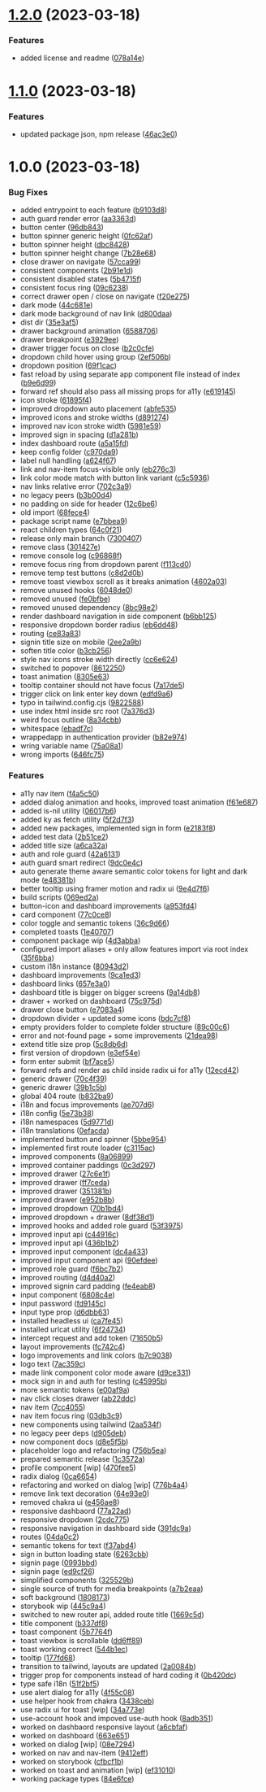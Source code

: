 # [1.2.0](https://github.com/patrickap/twin-ui/compare/v1.1.0...v1.2.0) (2023-03-18)


### Features

* added license and readme ([078a14e](https://github.com/patrickap/twin-ui/commit/078a14e69b24fcb69dc47dd3446fee68433efe94))

# [1.1.0](https://github.com/patrickap/twin-ui/compare/v1.0.0...v1.1.0) (2023-03-18)


### Features

* updated package json, npm release ([46ac3e0](https://github.com/patrickap/twin-ui/commit/46ac3e0539325ca33405e5d1eb64e82de722e4f9))

# 1.0.0 (2023-03-18)


### Bug Fixes

* added entrypoint to each feature ([b9103d8](https://github.com/patrickap/sftpgo-ui/commit/b9103d877563fb77105a5bd37f1c8b914a33e11d))
* auth guard render error ([aa3363d](https://github.com/patrickap/sftpgo-ui/commit/aa3363dbdce087cca6116bdc6447f84e8c59ca25))
* button center ([96db843](https://github.com/patrickap/sftpgo-ui/commit/96db8437ab39db2ec6da98c2ef97b22b5440bb8c))
* button spinner generic height ([0fc62af](https://github.com/patrickap/sftpgo-ui/commit/0fc62af8c646193c899690109272ec873f16064f))
* button spinner height ([dbc8428](https://github.com/patrickap/sftpgo-ui/commit/dbc8428bcb02c61d704435089c5647b422081194))
* button spinner height change ([7b28e68](https://github.com/patrickap/sftpgo-ui/commit/7b28e68e15f41fd12ec8425a3121053e6744fa64))
* close drawer on navigate ([57cca99](https://github.com/patrickap/sftpgo-ui/commit/57cca99085ef54212f464b80ef1b76942178c0c9))
* consistent components ([2b91e1d](https://github.com/patrickap/sftpgo-ui/commit/2b91e1d42b25e79ff87f329ae0a522724df1f99d))
* consistent disabled states ([5b4715f](https://github.com/patrickap/sftpgo-ui/commit/5b4715fe2ededf06d258eef2d8bb204edb1d16c0))
* consistent focus ring ([09c6238](https://github.com/patrickap/sftpgo-ui/commit/09c6238357533a6d6baf5bd794f7592cb30b9810))
* correct drawer open / close on navigate ([f20e275](https://github.com/patrickap/sftpgo-ui/commit/f20e275331accb4e4110b261e9fdff82b24e759c))
* dark mode ([44c681e](https://github.com/patrickap/sftpgo-ui/commit/44c681e310bef118f4b434c6c9bba8cbf0c14ae2))
* dark mode background of nav link ([d800daa](https://github.com/patrickap/sftpgo-ui/commit/d800daaec72ce7af6f6f90d143b2b02f689cce7c))
* dist dir ([35e3af5](https://github.com/patrickap/sftpgo-ui/commit/35e3af5cbb66919940f4c1317aaa27981dd87129))
* drawer background animation ([6588706](https://github.com/patrickap/sftpgo-ui/commit/65887062e6c4e12623ad176de26f46afec08c1c6))
* drawer breakpoint ([e3929ee](https://github.com/patrickap/sftpgo-ui/commit/e3929ee9d9c403756d003e3eda6669a6dbda9e87))
* drawer trigger focus on close ([b2c0cfe](https://github.com/patrickap/sftpgo-ui/commit/b2c0cfe16353cedeb47ac7b4783d95661fff807e))
* dropdown child hover using group ([2ef506b](https://github.com/patrickap/sftpgo-ui/commit/2ef506bb957aa5399cee29f4a612cdf63312c0e1))
* dropdown position ([69f1cac](https://github.com/patrickap/sftpgo-ui/commit/69f1cacdaf7d7fd2a1093d4c7bff66ca3cc3ebc4))
* fast reload by using separate app component file instead of index ([b9e6d99](https://github.com/patrickap/sftpgo-ui/commit/b9e6d998c56d33e8a686eab14da8da3ab6a35735))
* forward ref should also pass all missing props for a11y ([e619145](https://github.com/patrickap/sftpgo-ui/commit/e619145265523586d0b114c2a56fb4660cf93f29))
* icon stroke ([61895f4](https://github.com/patrickap/sftpgo-ui/commit/61895f47e9cae49f6d1272cc331306730385c3b4))
* improved dropdown auto placement ([abfe535](https://github.com/patrickap/sftpgo-ui/commit/abfe5352e7aaab431a0b94c6ba22739b8f1ee21b))
* improved icons and stroke widths ([d891274](https://github.com/patrickap/sftpgo-ui/commit/d891274a6e96a2837d0238682809c1a8a607d037))
* improved nav icon stroke width ([5981e59](https://github.com/patrickap/sftpgo-ui/commit/5981e599e75468cd00c9bb2e6ad1b09a60b444f3))
* improved sign in spacing ([d1a281b](https://github.com/patrickap/sftpgo-ui/commit/d1a281b3ff680315c6e90826cb5aed77952b88f9))
* index dashboard route ([a5a15fd](https://github.com/patrickap/sftpgo-ui/commit/a5a15fdf51e971eb1c4328543798b59de025b22a))
* keep config folder ([c970da9](https://github.com/patrickap/sftpgo-ui/commit/c970da98f88eb126718ecad73bca434e99e548e1))
* label null handling ([a624f67](https://github.com/patrickap/sftpgo-ui/commit/a624f67e5a1367ef7a9af2c9abe5fba706cf6553))
* link and nav-item focus-visible only ([eb276c3](https://github.com/patrickap/sftpgo-ui/commit/eb276c3ddcf5b26eb36646f41eb17ca165336c1c))
* link color mode match with button link variant ([c5c5936](https://github.com/patrickap/sftpgo-ui/commit/c5c5936ecc2637c8be09432a885bb97fc805282d))
* nav links relative error ([702c3a9](https://github.com/patrickap/sftpgo-ui/commit/702c3a9eecefccd9fdade97a7e40ab155528c60c))
* no legacy peers ([b3b00d4](https://github.com/patrickap/sftpgo-ui/commit/b3b00d42cd49a544ecab0638b8e3c0a5dc7d38bb))
* no padding on side for header ([12c6be6](https://github.com/patrickap/sftpgo-ui/commit/12c6be64d4d279dbf238b878d995bac36ea1006a))
* old import ([68fece4](https://github.com/patrickap/sftpgo-ui/commit/68fece4e7eaeb91998e8a148e67e02821ef41bc5))
* package script name ([e7bbea9](https://github.com/patrickap/sftpgo-ui/commit/e7bbea9a4d04b474eaf450e626769681714ae129))
* react children types ([64c0f21](https://github.com/patrickap/sftpgo-ui/commit/64c0f217d86f8c6888173127ff036387db777ee0))
* release only main branch ([7300407](https://github.com/patrickap/sftpgo-ui/commit/7300407b14a0e17ec1e7db2936d65f650b3892e5))
* remove class ([301427e](https://github.com/patrickap/sftpgo-ui/commit/301427e86e70e94c1deeb5353f15855420975afa))
* remove console log ([c96868f](https://github.com/patrickap/sftpgo-ui/commit/c96868f3542698da1995a12077737cb2497f99b0))
* remove focus ring from dropdown parent ([f113cd0](https://github.com/patrickap/sftpgo-ui/commit/f113cd059f0bdd08118da186061eb55ccf69c778))
* remove temp test buttons ([c8d2d0b](https://github.com/patrickap/sftpgo-ui/commit/c8d2d0b12f9f055115abc7fc8084cafd5b0b72f9))
* remove toast viewbox scroll as it breaks animation ([4602a03](https://github.com/patrickap/sftpgo-ui/commit/4602a03cfe941dd6a6561a2fe143e9a6b1af06b6))
* remove unused hooks ([6048de0](https://github.com/patrickap/sftpgo-ui/commit/6048de0b89b08e6a9a0bd64dbb6a22fe78794030))
* removed unused ([fe0bfbe](https://github.com/patrickap/sftpgo-ui/commit/fe0bfbe9817775fa4848f293bea40d55996d11cb))
* removed unused dependency ([8bc98e2](https://github.com/patrickap/sftpgo-ui/commit/8bc98e20e07987b63fffbc243f1addd083c5b583))
* render dashboard navigation in side component ([b6bb125](https://github.com/patrickap/sftpgo-ui/commit/b6bb125852d9c510991c08afc62de7399ed5cacb))
* responsive dropdown border radius ([eb6dd48](https://github.com/patrickap/sftpgo-ui/commit/eb6dd48e9f5c3d8c78cfb32f55ccb672de50b4cd))
* routing ([ce83a83](https://github.com/patrickap/sftpgo-ui/commit/ce83a830643566a783858a004b4f9f904fa15a1d))
* signin title size on mobile ([2ee2a9b](https://github.com/patrickap/sftpgo-ui/commit/2ee2a9beec386117ca304afa72e5c30d6ce710b1))
* soften title color ([b3cb256](https://github.com/patrickap/sftpgo-ui/commit/b3cb25674e51366ab7004998acbe84b932f862a1))
* style nav icons stroke width directly ([cc6e624](https://github.com/patrickap/sftpgo-ui/commit/cc6e62430aafe6c7827fe5a6e8acca7eb09651f6))
* switched to popover ([8612250](https://github.com/patrickap/sftpgo-ui/commit/8612250ce13e4de611ca2cf3916356518490cdb1))
* toast animation ([8305e63](https://github.com/patrickap/sftpgo-ui/commit/8305e63ddeb2d4f386ce9c94ff35beb6b9378e2e))
* tooltip container should not have focus ([7a17de5](https://github.com/patrickap/sftpgo-ui/commit/7a17de5b92c658898f25abea88298b610e63261d))
* trigger click on link enter key down ([edfd9a6](https://github.com/patrickap/sftpgo-ui/commit/edfd9a6da1e564ea25b4c4d875c41807fed6f330))
* typo in tailwind.config.cjs ([9822588](https://github.com/patrickap/sftpgo-ui/commit/9822588aaf714e59a87198031d9a58be11226fb9))
* use index html inside src root ([7a376d3](https://github.com/patrickap/sftpgo-ui/commit/7a376d39d2a459813c9bd90c1a0a6db373383a9c))
* weird focus outline ([8a34cbb](https://github.com/patrickap/sftpgo-ui/commit/8a34cbbd3caabd6fb30fa80100e418331f54650d))
* whitespace ([ebadf7c](https://github.com/patrickap/sftpgo-ui/commit/ebadf7c6d98659aba4c33ed9a8ad3010a4e8648e))
* wrappedapp in authentication provider ([b82e974](https://github.com/patrickap/sftpgo-ui/commit/b82e974fff4598196e4b6129cc12efc087172c5f))
* wring variable name ([75a08a1](https://github.com/patrickap/sftpgo-ui/commit/75a08a19f99053edbfc07c8fa9792723effe9eb1))
* wrong imports ([646fc75](https://github.com/patrickap/sftpgo-ui/commit/646fc75ce8b6cf2dd7cad03a80df7735f1f8f694))


### Features

* a11y nav item ([f4a5c50](https://github.com/patrickap/sftpgo-ui/commit/f4a5c50bfb11c02bca88e28ddb3756d1444e4f16))
* added dialog animation and hooks, improved toast animation ([f61e687](https://github.com/patrickap/sftpgo-ui/commit/f61e6876d0a189c0545405f1ce98ec1458fd4ab4))
* added is-nil utility ([06017b6](https://github.com/patrickap/sftpgo-ui/commit/06017b6cfa91a2c02eea8872f64998e8d06b3d11))
* added ky as fetch utility ([5f2d7f3](https://github.com/patrickap/sftpgo-ui/commit/5f2d7f37849791e560f8f8f187bf8f32fc3bf584))
* added new packages, implemented sign in form ([e2183f8](https://github.com/patrickap/sftpgo-ui/commit/e2183f875cd71af6a29f768af7de2c97314a40bd))
* added test data ([2b51ce2](https://github.com/patrickap/sftpgo-ui/commit/2b51ce24d32c8954e6f56970f29e69fbbdac1ddf))
* added title size ([a6ca32a](https://github.com/patrickap/sftpgo-ui/commit/a6ca32a67e6a2fadd1a347217406fc469ac39b05))
* auth and role guard ([42a6131](https://github.com/patrickap/sftpgo-ui/commit/42a6131b77077bbe96be618451913ac3b2e7e845))
* auth guard smart redirect ([9dc0e4c](https://github.com/patrickap/sftpgo-ui/commit/9dc0e4cc35bd1d7a91461dd2e631ad5ccdd6d510))
* auto generate theme aware semantic color tokens for light and dark mode ([e48381b](https://github.com/patrickap/sftpgo-ui/commit/e48381b5ffe27f85fb61ca3329fd8a04a1f717d7))
* better tooltip using framer motion and radix ui ([9e4d7f6](https://github.com/patrickap/sftpgo-ui/commit/9e4d7f62c8841e60b6dc8b95d00f0187f40fcd5a))
* build scripts ([069ed2a](https://github.com/patrickap/sftpgo-ui/commit/069ed2a15c43c4b646c6ba78e3b4e978de0a720a))
* button-icon and dashboard improvements ([a953fd4](https://github.com/patrickap/sftpgo-ui/commit/a953fd404bbe787ea978a9a0bb94e93dfc86bf2c))
* card component ([77c0ce8](https://github.com/patrickap/sftpgo-ui/commit/77c0ce81d2d91d358799785a8c86090ec2da38ff))
* color toggle and semantic tokens ([36c9d66](https://github.com/patrickap/sftpgo-ui/commit/36c9d66162cc6dc610cc4af98cd29f2b948387f1))
* completed toasts ([1e40707](https://github.com/patrickap/sftpgo-ui/commit/1e40707a5fa1707a37fd4bd8a95c1af0293185e7))
* component package wip ([4d3abba](https://github.com/patrickap/sftpgo-ui/commit/4d3abba2d943b1160a1c55ac13ef12f4dd27cf09))
* configured import aliases + only allow features import via root index ([35f6bba](https://github.com/patrickap/sftpgo-ui/commit/35f6bbab08dd214397021820a2002911eb84276b))
* custom i18n instance ([80943d2](https://github.com/patrickap/sftpgo-ui/commit/80943d23d42f3ddbb9c86a71139bcb876f0a3e63))
* dashboard improvements ([9ca1ed3](https://github.com/patrickap/sftpgo-ui/commit/9ca1ed3ce47a607d2b1e7284a3abc86af867d14f))
* dashboard links ([657e3a0](https://github.com/patrickap/sftpgo-ui/commit/657e3a0eaae5ddd53111a7953a4ce7c60db793e6))
* dashboard title is bigger on bigger screens ([9a14db8](https://github.com/patrickap/sftpgo-ui/commit/9a14db897653240c0a40c66b1adbea471116b8d8))
* drawer + worked on dashboard ([75c975d](https://github.com/patrickap/sftpgo-ui/commit/75c975dee7632ec75e00d5823e96f8c2e6522a36))
* drawer close button ([e7083a4](https://github.com/patrickap/sftpgo-ui/commit/e7083a449c6e96dd7f4ee5beae1bb95114fa488e))
* dropdown divider + updated some icons ([bdc7cf8](https://github.com/patrickap/sftpgo-ui/commit/bdc7cf8b305edfded91571bd4bba3a94c3671ad5))
* empty providers folder to complete folder structure ([89c00c6](https://github.com/patrickap/sftpgo-ui/commit/89c00c697847e20126c623d5ad507bcd5726bf06))
* error and not-found page + some improvements ([21dea98](https://github.com/patrickap/sftpgo-ui/commit/21dea98d0a43d4745b503d9c6b89aba141917b15))
* extend title size prop ([5c8db6d](https://github.com/patrickap/sftpgo-ui/commit/5c8db6da7272a80eccc325723be5ae63d3f218aa))
* first version of dropdown ([e3ef54e](https://github.com/patrickap/sftpgo-ui/commit/e3ef54efafd5e0004facb9946111ddf40cb84901))
* form enter submit ([bf7ace5](https://github.com/patrickap/sftpgo-ui/commit/bf7ace5ca86eb7354905444e97b22caf793c93f2))
* forward refs and render as child inside radix ui for a11y ([12ecd42](https://github.com/patrickap/sftpgo-ui/commit/12ecd42c2adcd38b6a2908e002151d23f9ea7cf4))
* generic drawer ([70c4f39](https://github.com/patrickap/sftpgo-ui/commit/70c4f39ede73fe5dd248acc2384207007bd345ac))
* generic drawer ([39b1c5b](https://github.com/patrickap/sftpgo-ui/commit/39b1c5b561960c72f409c45df7954a3c5fa77388))
* global 404 route ([b832ba9](https://github.com/patrickap/sftpgo-ui/commit/b832ba9d45c518a414328d798851124b29e18e98))
* i18n and focus improvements ([ae707d6](https://github.com/patrickap/sftpgo-ui/commit/ae707d6b8568639cbbc52c121015879c94cc4ee9))
* i18n config ([5e73b38](https://github.com/patrickap/sftpgo-ui/commit/5e73b3848e6bbd28960a6cfba36913a2849de455))
* i18n namespaces ([5d9771d](https://github.com/patrickap/sftpgo-ui/commit/5d9771dcbcd1ff2978460f4e3cf5113e9e5672d7))
* i18n translations ([0efacda](https://github.com/patrickap/sftpgo-ui/commit/0efacdade474903300c49807baf41d95b55633e7))
* implemented button and spinner ([5bbe954](https://github.com/patrickap/sftpgo-ui/commit/5bbe9540cd0619c5a46d96250bfbe0d026baf5d0))
* implemented first route loader ([c3115ac](https://github.com/patrickap/sftpgo-ui/commit/c3115ac90032fdd45363464324d6e497189a2a30))
* improved components ([8a06899](https://github.com/patrickap/sftpgo-ui/commit/8a06899f61d75d10a4a5dfebaae71341e307e046))
* improved container paddings ([0c3d297](https://github.com/patrickap/sftpgo-ui/commit/0c3d29737a2e3f2d0de90fdd86b08c5dd04624dc))
* improved drawer ([27c6e1f](https://github.com/patrickap/sftpgo-ui/commit/27c6e1f046937629d5d8bcd9869710a31efcabc3))
* improved drawer ([ff7ceda](https://github.com/patrickap/sftpgo-ui/commit/ff7cedab9ca9d22885696e186bfc013153697a76))
* improved drawer ([351381b](https://github.com/patrickap/sftpgo-ui/commit/351381b25f99c9ad2cebf977639c13aa909038c8))
* improved drawer ([e952b8b](https://github.com/patrickap/sftpgo-ui/commit/e952b8b2318ac43d7b2085d3a2da27d752980f45))
* improved dropdown ([70b1bd4](https://github.com/patrickap/sftpgo-ui/commit/70b1bd48e5f76bcaefdefedea688ff4d9d81206f))
* improved dropdown + drawer ([8df38d1](https://github.com/patrickap/sftpgo-ui/commit/8df38d14493d644ddc68f0351ac57de9cd27ab36))
* improved hooks and added role guard ([53f3975](https://github.com/patrickap/sftpgo-ui/commit/53f3975ced1430b2d86bc2e13602d31a0e3fd07d))
* improved input api ([c44916c](https://github.com/patrickap/sftpgo-ui/commit/c44916cf08a0f8836b6cb897578c5bd9180cc231))
* improved input api ([436b1b2](https://github.com/patrickap/sftpgo-ui/commit/436b1b2b9a410f815549b5aa2124da05514a9c2a))
* improved input component ([dc4a433](https://github.com/patrickap/sftpgo-ui/commit/dc4a433e7659d2a756a7b524df5b50d683d43422))
* improved input component api ([90efdee](https://github.com/patrickap/sftpgo-ui/commit/90efdeecc6bfba76620f2db9a7bcbc293cc60352))
* improved role guard ([f6bc7b2](https://github.com/patrickap/sftpgo-ui/commit/f6bc7b26851d438446f5e26b4e3845e6b7304483))
* improved routing ([d4d40a2](https://github.com/patrickap/sftpgo-ui/commit/d4d40a21d2aa389c4debf1d943976c9b78bb4c98))
* improved signin card padding ([fe4eab8](https://github.com/patrickap/sftpgo-ui/commit/fe4eab8fd0f2cedf5f939f9e6272e55c0b5f02e2))
* input component ([6808c4e](https://github.com/patrickap/sftpgo-ui/commit/6808c4ef9698364797fc31deb737e6c3d7d98181))
* input password ([fd9145c](https://github.com/patrickap/sftpgo-ui/commit/fd9145cf58764a6918d831393fb477420d2e957c))
* input type prop ([d6dbb63](https://github.com/patrickap/sftpgo-ui/commit/d6dbb63e3544f8ff5564675927b6b14fec786995))
* installed headless ui ([ca7fe45](https://github.com/patrickap/sftpgo-ui/commit/ca7fe45e32f2edceb94e9017af8f7e68679ab497))
* installed urlcat utility ([6f24734](https://github.com/patrickap/sftpgo-ui/commit/6f24734abb9d9ddc348679f74fad35ed9d3f6d7c))
* intercept request and add token ([71650b5](https://github.com/patrickap/sftpgo-ui/commit/71650b5e48c9e3e738949382797955b1e6492df8))
* layout improvements ([fc742c4](https://github.com/patrickap/sftpgo-ui/commit/fc742c41d27536637009cfd681233bae41fa8aad))
* logo improvements and link colors ([b7c9038](https://github.com/patrickap/sftpgo-ui/commit/b7c9038f9c3e47b4709cb1a297e0019805d3171a))
* logo text ([7ac359c](https://github.com/patrickap/sftpgo-ui/commit/7ac359c1b3245776a032714c251aa7f018c20fd9))
* made link component color mode aware ([d9ce331](https://github.com/patrickap/sftpgo-ui/commit/d9ce3319f289535d11901dd0b3b681d99dbe893f))
* mock sign in and auth for testing ([c45995b](https://github.com/patrickap/sftpgo-ui/commit/c45995b147c427d2e2860fd31ab2f7b9075c25ad))
* more semantic tokens ([e00af9a](https://github.com/patrickap/sftpgo-ui/commit/e00af9a1405c46fc261b4dab7f1b4e380b2268d5))
* nav click closes drawer ([ab22ddc](https://github.com/patrickap/sftpgo-ui/commit/ab22ddcff37d57dfab7bfd788ca4737fe90791e7))
* nav item ([7cc4055](https://github.com/patrickap/sftpgo-ui/commit/7cc405589b905a23b3c1d829fc12a6420f3a50af))
* nav item focus ring ([03db3c9](https://github.com/patrickap/sftpgo-ui/commit/03db3c9e8e19c2b5a6e602b905e7418f01fbab0b))
* new components using tailwind ([2aa534f](https://github.com/patrickap/sftpgo-ui/commit/2aa534f038c948f724aadff22e08cdc26ef4a538))
* no legacy peer deps ([d905deb](https://github.com/patrickap/sftpgo-ui/commit/d905debb5310163ad6ffde2795261c7e01b719f0))
* now component docs ([d8e5f5b](https://github.com/patrickap/sftpgo-ui/commit/d8e5f5b6723f94066f8d2827ca7f5c0164f27ba9))
* placeholder logo and refactoring ([756b5ea](https://github.com/patrickap/sftpgo-ui/commit/756b5ea00c4d62bd927b5767a8048f45db590241))
* prepared semantic release ([1c3572a](https://github.com/patrickap/sftpgo-ui/commit/1c3572aa39559e41be9df796aecbb51883862b7a))
* profile component [wip] ([470fee5](https://github.com/patrickap/sftpgo-ui/commit/470fee5fb630e526458842f58381044aee3f7193))
* radix dialog ([0ca6654](https://github.com/patrickap/sftpgo-ui/commit/0ca6654e4064c0c7d12c1b6e8b1ae8c47d9eda40))
* refactoring and worked on dialog [wip] ([776b4a4](https://github.com/patrickap/sftpgo-ui/commit/776b4a4df6478a434ddb871b19e6ca5567db2622))
* remove link text decoration ([64e93e0](https://github.com/patrickap/sftpgo-ui/commit/64e93e0e20cef6e4a904e20ad3e499449c491a26))
* removed chakra ui ([e456ae8](https://github.com/patrickap/sftpgo-ui/commit/e456ae89e3ea1e545f61b63959ac6c67f4793490))
* responsive dashbaord ([77a22ad](https://github.com/patrickap/sftpgo-ui/commit/77a22ad944d023fdf7259f7e1608a1cc2d46809c))
* responsive dropdown ([2cdc775](https://github.com/patrickap/sftpgo-ui/commit/2cdc775b6461a34fd652241f3e9a9faa51eb9c0e))
* responsive navigation in dashboard side ([391dc9a](https://github.com/patrickap/sftpgo-ui/commit/391dc9ad31aebb0738cbebdbd69797322467d882))
* routes ([04da0c2](https://github.com/patrickap/sftpgo-ui/commit/04da0c2821aada683060ac8b4b3bb004a2cb3467))
* semantic tokens for text ([f37abd4](https://github.com/patrickap/sftpgo-ui/commit/f37abd46fa1efb1d42dc155c5ce867d4b0ce6aa3))
* sign in button loading state ([6263cbb](https://github.com/patrickap/sftpgo-ui/commit/6263cbbed2272a0c17fe70bb205dca8daf37bf96))
* signin page ([0993bbd](https://github.com/patrickap/sftpgo-ui/commit/0993bbde663d7d91bdd56e11c450c7b0ccd510df))
* signin page ([ed9cf26](https://github.com/patrickap/sftpgo-ui/commit/ed9cf26eb33ca19418e35b32a74e449c903eca1a))
* simplified components ([325529b](https://github.com/patrickap/sftpgo-ui/commit/325529b6e8f291492457f90dc0f53b90757d32ce))
* single source of truth for media breakpoints ([a7b2eaa](https://github.com/patrickap/sftpgo-ui/commit/a7b2eaa1ac1ebd1ad1fa41298d3ef02b9deb852a))
* soft background ([1808173](https://github.com/patrickap/sftpgo-ui/commit/1808173044b9d93abaf19aed690f82229a9a8df2))
* storybook wip ([445c9a4](https://github.com/patrickap/sftpgo-ui/commit/445c9a4aa81a3d2fb35a178a547397d25333e346))
* switched to new router api, added route title ([1669c5d](https://github.com/patrickap/sftpgo-ui/commit/1669c5d32c83655c95198c158f390e59ffd6e895))
* title component ([b337df8](https://github.com/patrickap/sftpgo-ui/commit/b337df8ca6d13bd8c5d63a76b47189ea41d10eea))
* toast component ([5b7764f](https://github.com/patrickap/sftpgo-ui/commit/5b7764f48533de17a5f01464c36f46d59378ed20))
* toast viewbox is scrollable ([dd6ff89](https://github.com/patrickap/sftpgo-ui/commit/dd6ff89f96881deb221029545115dfa90e7d8837))
* toast working correct ([544b1ec](https://github.com/patrickap/sftpgo-ui/commit/544b1ec0ea5a31467f461e11b3ddedd6f23b8069))
* tooltip ([177fd68](https://github.com/patrickap/sftpgo-ui/commit/177fd68959d66a9508ef11219a89ffde10b679eb))
* transition to tailwind, layouts are updated ([2a0084b](https://github.com/patrickap/sftpgo-ui/commit/2a0084bfd383019f6ed7649d234a45f94a07c3b6))
* trigger prop for components instead of hard coding it ([0b420dc](https://github.com/patrickap/sftpgo-ui/commit/0b420dc79def3459971986a2384677b8e3c9c2ea))
* type safe i18n ([51f2bf5](https://github.com/patrickap/sftpgo-ui/commit/51f2bf5eb4ca5fe3eed4f0838966ed10c7e5147b))
* use alert dialog for a11y ([4f55c08](https://github.com/patrickap/sftpgo-ui/commit/4f55c08b9737c955ef2f7fa39e07c6c1b3e873d0))
* use helper hook from chakra ([3438ceb](https://github.com/patrickap/sftpgo-ui/commit/3438cebe3d1576c2b0a8121e1086cc8fb9c495c9))
* use radix ui for toast [wip] ([34a773e](https://github.com/patrickap/sftpgo-ui/commit/34a773ed5155dcb54c8768ed57c303bfc4537fee))
* use-account hook and impoved use-auth hook ([8adb351](https://github.com/patrickap/sftpgo-ui/commit/8adb3510bef07164cd7fed4b8d52549dd44475b0))
* worked on dashbaord responsive layout ([a6cbfaf](https://github.com/patrickap/sftpgo-ui/commit/a6cbfaf5ee694935a3c20962d47e1f1b02eec9fd))
* worked on dashboard ([663e651](https://github.com/patrickap/sftpgo-ui/commit/663e6514dfadc354d6a0745dabc85fd2e75dd864))
* worked on dialog [wip] ([08e7294](https://github.com/patrickap/sftpgo-ui/commit/08e729405f844c066b84f05d49687c66e11af8c7))
* worked on nav and nav-item ([9412eff](https://github.com/patrickap/sftpgo-ui/commit/9412eff837dc2db7c4cbc6e457a71fb218b497de))
* worked on storybook ([cfbcf1b](https://github.com/patrickap/sftpgo-ui/commit/cfbcf1b047f187019d4827568665f5fb5bca2c29))
* worked on toast and animation [wip] ([ef31010](https://github.com/patrickap/sftpgo-ui/commit/ef31010e86fcd918a41f27175ec76a8bdd8fad01))
* working package types ([84e6fce](https://github.com/patrickap/sftpgo-ui/commit/84e6fcee642675d4e59931f1f6c53e177aeaef4c))
